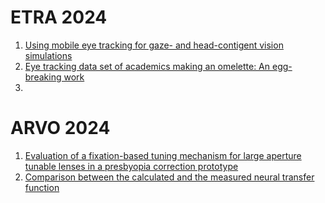 # ETRA 2024
1. [Using mobile eye tracking for gaze- and head-contigent vision simulations](./ETRA2024/YannickSauer_UsingMobileEyeTrackingFoGazeAndHeadcontigent.pdf)
2. [Eye tracking data set of academics making an omelette: An egg-breaking work](./ETRA2024/EggBreakingWork.pdf)
3. []()
# ARVO 2024
1. [Evaluation of a fixation-based tuning mechanism for large aperture tunable lenses in a presbyopia correction prototype](./ARVO2024/RA_ARVO24_Poster.pdf)  
2. [Comparison between the calculated and the measured neural transfer function](./ARVO2024/240429_JM_ARVO24_Neural_Transfer_Function_A0.pdf)
